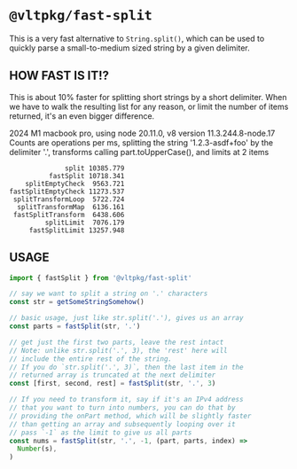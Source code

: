 # `@vltpkg/fast-split`

This is a very fast alternative to `String.split()`, which can be
used to quickly parse a small-to-medium sized string by a given
delimiter.

## HOW FAST IS IT!?

This is about 10% faster for splitting short strings by a short delimiter.
When we have to walk the resulting list for any reason, or limit the number
of items returned, it's an even bigger difference.

2024 M1 macbook pro, using node 20.11.0, v8 version 11.3.244.8-node.17
Counts are operations per ms, splitting the string '1.2.3-asdf+foo' by the
delimiter '.', transforms calling part.toUpperCase(), and limits at 2 items

```
              split 10385.779
          fastSplit 10718.341
    splitEmptyCheck  9563.721
fastSplitEmptyCheck 11273.537
 splitTransformLoop  5722.724
  splitTransformMap  6136.161
 fastSplitTransform  6438.606
         splitLimit  7076.179
     fastSplitLimit 13257.948
```

## USAGE

```js
import { fastSplit } from '@vltpkg/fast-split'

// say we want to split a string on '.' characters
const str = getSomeStringSomehow()

// basic usage, just like str.split('.'), gives us an array
const parts = fastSplit(str, '.')

// get just the first two parts, leave the rest intact
// Note: unlike str.split('.', 3), the 'rest' here will
// include the entire rest of the string.
// If you do `str.split('.', 3)`, then the last item in the
// returned array is truncated at the next delimiter
const [first, second, rest] = fastSplit(str, '.', 3)

// If you need to transform it, say if it's an IPv4 address
// that you want to turn into numbers, you can do that by
// providing the onPart method, which will be slightly faster
// than getting an array and subsequently looping over it
// pass `-1` as the limit to give us all parts
const nums = fastSplit(str, '.', -1, (part, parts, index) =>
  Number(s),
)
```
